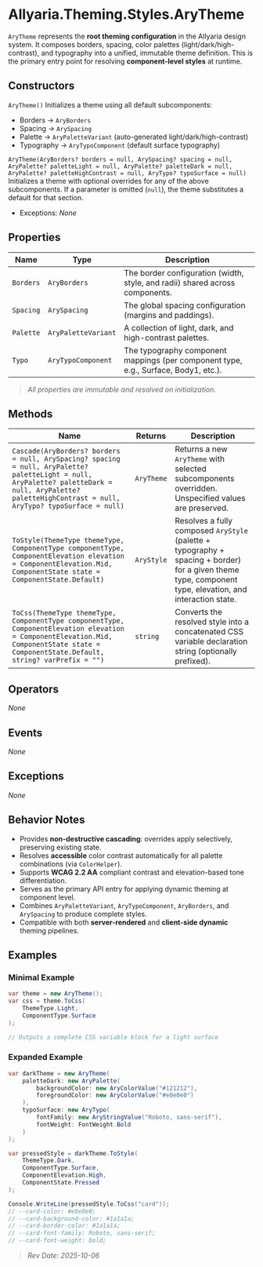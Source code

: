 ﻿# Allyaria.Theming.Styles.AryTheme

`AryTheme` represents the **root theming configuration** in the Allyaria design system.
It composes borders, spacing, color palettes (light/dark/high-contrast), and typography into a unified, immutable theme
definition.
This is the primary entry point for resolving **component-level styles** at runtime.

## Constructors

`AryTheme()`
Initializes a theme using all default subcomponents:

* Borders → `AryBorders`
* Spacing → `ArySpacing`
* Palette → `AryPaletteVariant` (auto-generated light/dark/high-contrast)
* Typography → `AryTypoComponent` (default surface typography)

`AryTheme(AryBorders? borders = null, ArySpacing? spacing = null, AryPalette? paletteLight = null, AryPalette? paletteDark = null, AryPalette? paletteHighContrast = null, AryTypo? typoSurface = null)`
Initializes a theme with optional overrides for any of the above subcomponents.
If a parameter is omitted (`null`), the theme substitutes a default for that section.

* Exceptions: *None*

## Properties

| Name      | Type                | Description                                                                         |
|-----------|---------------------|-------------------------------------------------------------------------------------|
| `Borders` | `AryBorders`        | The border configuration (width, style, and radii) shared across components.        |
| `Spacing` | `ArySpacing`        | The global spacing configuration (margins and paddings).                            |
| `Palette` | `AryPaletteVariant` | A collection of light, dark, and high-contrast palettes.                            |
| `Typo`    | `AryTypoComponent`  | The typography component mappings (per component type, e.g., Surface, Body1, etc.). |

> *All properties are immutable and resolved on initialization.*

## Methods

| Name                                                                                                                                                                                                    | Returns    | Description                                                                                                                                              |
|---------------------------------------------------------------------------------------------------------------------------------------------------------------------------------------------------------|------------|----------------------------------------------------------------------------------------------------------------------------------------------------------|
| `Cascade(AryBorders? borders = null, ArySpacing? spacing = null, AryPalette? paletteLight = null, AryPalette? paletteDark = null, AryPalette? paletteHighContrast = null, AryTypo? typoSurface = null)` | `AryTheme` | Returns a new `AryTheme` with selected subcomponents overridden. Unspecified values are preserved.                                                       |
| `ToStyle(ThemeType themeType, ComponentType componentType, ComponentElevation elevation = ComponentElevation.Mid, ComponentState state = ComponentState.Default)`                                       | `AryStyle` | Resolves a fully composed `AryStyle` (palette + typography + spacing + border) for a given theme type, component type, elevation, and interaction state. |
| `ToCss(ThemeType themeType, ComponentType componentType, ComponentElevation elevation = ComponentElevation.Mid, ComponentState state = ComponentState.Default, string? varPrefix = "")`                 | `string`   | Converts the resolved style into a concatenated CSS variable declaration string (optionally prefixed).                                                   |

## Operators

*None*

## Events

*None*

## Exceptions

*None*

## Behavior Notes

* Provides **non-destructive cascading**: overrides apply selectively, preserving existing state.
* Resolves **accessible** color contrast automatically for all palette combinations (via `ColorHelper`).
* Supports **WCAG 2.2 AA** compliant contrast and elevation-based tone differentiation.
* Serves as the primary API entry for applying dynamic theming at component level.
* Combines `AryPaletteVariant`, `AryTypoComponent`, `AryBorders`, and `ArySpacing` to produce complete styles.
* Compatible with both **server-rendered** and **client-side dynamic** theming pipelines.

## Examples

### Minimal Example

```csharp
var theme = new AryTheme();
var css = theme.ToCss(
    ThemeType.Light,
    ComponentType.Surface
);

// Outputs a complete CSS variable block for a light surface
```

### Expanded Example

```csharp
var darkTheme = new AryTheme(
    paletteDark: new AryPalette(
        backgroundColor: new AryColorValue("#121212"),
        foregroundColor: new AryColorValue("#e0e0e0")
    ),
    typoSurface: new AryTypo(
        fontFamily: new AryStringValue("Roboto, sans-serif"),
        fontWeight: FontWeight.Bold
    )
);

var pressedStyle = darkTheme.ToStyle(
    ThemeType.Dark,
    ComponentType.Surface,
    ComponentElevation.High,
    ComponentState.Pressed
);

Console.WriteLine(pressedStyle.ToCss("card"));
// --card-color: #e0e0e0;
// --card-background-color: #1a1a1a;
// --card-border-color: #1a1a1a;
// --card-font-family: Roboto, sans-serif;
// --card-font-weight: bold;
```

> *Rev Date: 2025-10-06*
